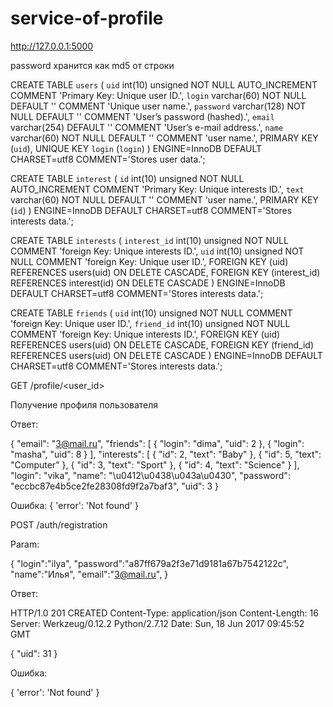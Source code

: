 # service-of-profile
http://127.0.0.1:5000


password хранится как md5 от строки

CREATE TABLE `users` (
     `uid` int(10) unsigned NOT NULL AUTO_INCREMENT COMMENT 'Primary Key: Unique user ID.',
     `login` varchar(60) NOT NULL DEFAULT '' COMMENT 'Unique user name.',
     `password` varchar(128) NOT NULL DEFAULT '' COMMENT 'User’s password (hashed).',
     `email` varchar(254) DEFAULT '' COMMENT 'User’s e-mail address.',
     `name` varchar(60) NOT NULL DEFAULT '' COMMENT 'user name.',
       PRIMARY KEY (`uid`),
       UNIQUE KEY `login` (`login`)
     ) ENGINE=InnoDB DEFAULT CHARSET=utf8 COMMENT='Stores user data.';

CREATE TABLE `interest` (
     `id` int(10) unsigned NOT NULL AUTO_INCREMENT COMMENT 'Primary Key: Unique interests  ID.',
     `text` varchar(60) NOT NULL DEFAULT '' COMMENT 'user name.',
       PRIMARY KEY (`id`)
     ) ENGINE=InnoDB DEFAULT CHARSET=utf8 COMMENT='Stores interests data.';


CREATE TABLE `interests` (
     `interest_id` int(10) unsigned NOT NULL  COMMENT 'foreign Key: Unique interests  ID.',
     `uid` int(10) unsigned NOT NULL  COMMENT 'foreign Key: Unique user ID.',
       FOREIGN KEY (uid) REFERENCES users(uid)  ON DELETE CASCADE,
       FOREIGN KEY (interest_id) REFERENCES interest(id)  ON DELETE CASCADE
     ) ENGINE=InnoDB DEFAULT CHARSET=utf8 COMMENT='Stores interests data.';

CREATE TABLE `friends` (
     `uid` int(10) unsigned NOT NULL  COMMENT 'foreign Key: Unique user ID.',
     `friend_id` int(10) unsigned NOT NULL  COMMENT 'foreign Key: Unique interests  ID.',
       FOREIGN KEY (uid) REFERENCES users(uid)  ON DELETE CASCADE,
       FOREIGN KEY (friend_id) REFERENCES users(uid)  ON DELETE CASCADE
     ) ENGINE=InnoDB DEFAULT CHARSET=utf8 COMMENT='Stores interests data.';



GET /profile/<user_id>

Получение профиля пользователя

Ответ:

{
  "email": "3@mail.ru", 
  "friends": [
    {
      "login": "dima", 
      "uid": 2
    }, 
    {
      "login": "masha", 
      "uid": 8
    }
  ], 
  "interests": [
    {
      "id": 2, 
      "text": "Baby"
    }, 
    {
      "id": 5, 
      "text": "Computer"
    }, 
    {
      "id": 3, 
      "text": "Sport"
    }, 
    {
      "id": 4, 
      "text": "Science"
    }
  ], 
  "login": "vika", 
  "name": "\u0412\u0438\u043a\u0430", 
  "password": "eccbc87e4b5ce2fe28308fd9f2a7baf3", 
  "uid": 3
}

Ошибка:
{
	'error': 'Not found'
}

POST /auth/registration

Param:

{
	"login":"ilya",
	"password":"a87ff679a2f3e71d9181a67b7542122c",
	"name":"Илья",
	"email":"3@mail.ru",
}


Ответ:

HTTP/1.0 201 CREATED
Content-Type: application/json
Content-Length: 16
Server: Werkzeug/0.12.2 Python/2.7.12
Date: Sun, 18 Jun 2017 09:45:52 GMT

{
  "uid": 31
}


Ошибка:

{
	'error': 'Not found'
}


